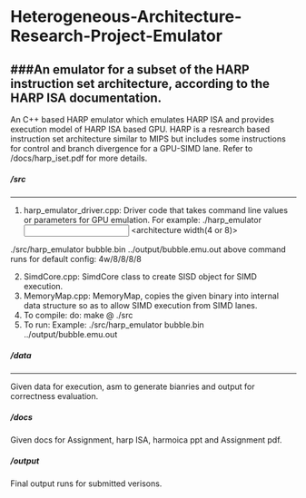 # Heterogeneous-Architecture-Research-Project-Emulator
###An emulator for a subset of the HARP instruction set architecture, according to the HARP ISA documentation.
----------
An C++ based HARP emulator which emulates HARP ISA and provides execution model of HARP ISA based GPU.
HARP is a resrearch based instruction set architecture similar to MIPS but includes some instructions for control and branch divergence for a GPU-SIMD lane. Refer to /docs/harp_iset.pdf for more details.

##### /src
----------
1. harp_emulator_driver.cpp: Driver code that takes command line values or parameters for GPU emulation. For example:
./harp_emulator <input binary file> <output file> <architecture width(4 or 8)> <register file size> <simd lane size> <warp number size>

./src/harp_emulator bubble.bin ../output/bubble.emu.out 
above command runs for default config: 4w/8/8/8/8

2. SimdCore.cpp: SimdCore class to create SISD object for SIMD execution.
3. MemoryMap.cpp: MemoryMap, copies the given binary into internal data structure so as to allow SIMD execution from SIMD lanes.
4. To compile: do: make @ ./src
5. To run: Example: ./src/harp_emulator bubble.bin ../output/bubble.emu.out

##### /data
----------
Given data for execution, asm to generate bianries and output for correctness evaluation.

##### /docs

Given docs for Assignment, harp ISA, harmoica ppt and Assignment pdf.

##### /output

Final output runs for submitted verisons.



